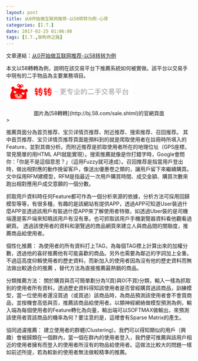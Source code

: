 ```yaml
---
layout: post
title: 从0开始做互联网推荐-以58转转为例-心得
categories: [I.T.]
date: 2017-02-25 01:06:08
tags: [I.T.,架构师之路]
---
```


文章連結：[从0开始做互联网推荐-以58转转为例](http://www.10tiao.com/html/249/201601/402978440/1.html)

本文以58轉轉為例，說明在該交易平台下推薦系統如何被實做。該平台以交易手中現有的二手物品為主要業務項目。
![](/assets/2017-02-25-从0开始做互联网推荐-以58转转为例-心得/58-turn.png)

<center>圖片為[58轉轉](http://bj.58.com/sale.shtml)的官網頁面</center>>

推薦頁面分為首页推荐、宝贝详情页推荐、附近推荐、搜索推荐、召回推荐。
其中首页推荐、宝贝详情页推荐頁面能預料到的就是爬取使用者在註冊時所填入的Feature，並對其做分析。而附近推荐是抓取使用者所在的地理位址（GPS座標，常見簡單的用HTML API就能實現）。搜索推薦就像是你打錯字時，Google會問你：「你是不是這個意思？」（這用Fuzzy就可達成）。召回推荐是指當用戶登出時，做出相對應的動作挽留客戶，像送出優惠卷之類的，讓用戶留下來繼續購買。文中採用RFM建模型，RFM是指最近一次用戶購買時間、成交金額、購買次數來跑出相對應用戶成交意願的一個分數。

抓取用戶資料時任何Feature都可作為一個分析來源的依據，分析方法可採用回歸模型等等，有很多種，有趣的是該網站有提供APP，透過APP可知道User裝過什麼APP並透過該用戶有裝過什麼APP來了解使用者特徵，如透過Uber裝的是司機端還是客戶端來知曉該用戶有沒有車。也可抓取該用戶手機瀏覽器資料看他觀看過網頁。
透過該使用者的資料和瀏覽過的商品網頁來建立人與商品間的關聯度，推薦商品給使用者。

個性化推薦：
為使用者的所有資料打上TAG，為每個TAG標上計算出來的加權分數，透過他的喜好推薦他有可能喜歡的商品。另外也需要為鄰近的字詞加上全重。不過這高度仰賴使用者的歷史資料，而新加入的使用者因為沒有他的歷史資料而無法做出較適合的推薦
，替代方法為直接推薦最熱銷的商品。

分類推薦方法：
關於購買與否可簡單劃分為1(買)與0(不買)分類，輸入一樣為抓取到的使用者所有資料，透過歷史資料得知該使用者是否曾經購買過該商品，訓練模型，當一位使用者還沒買過（或買過）該商品時，為商品預測該使用者會不會買商品，並按機會高低與否，推薦該商品給使用者。以類神經網絡做模型預測為例，輸入端為每個使用者的Feature轉化為向量，輸出端可以SOFTMAX做輸出，來預測該使用者買該商品的機率為何？要注意的是，這裡會有Sparse Matrix的產生。

協同過濾推薦：
建立使用者的群體(Clustering)，我們可以得知類似的用戶（興趣）會被歸類在一個群內，當一個在群內的使用者登入，我們便可推薦與該用戶相近的使用者擁有而登入的使用者所沒有的物品給使用者。這做法比較大的問題一樣如前述所提，若為較新的使用者無法做較精準的推薦。
